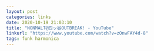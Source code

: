 ```yaml
---
layout: post
categories: links
date: 2020-10-19 21:03:10
title: "NONMALT@四ッ谷OUTBREAK! - YouTube"
linkurl: "https://www.youtube.com/watch?v=zOnwFAY4d-8"
tags: funk harmonica
---
```

